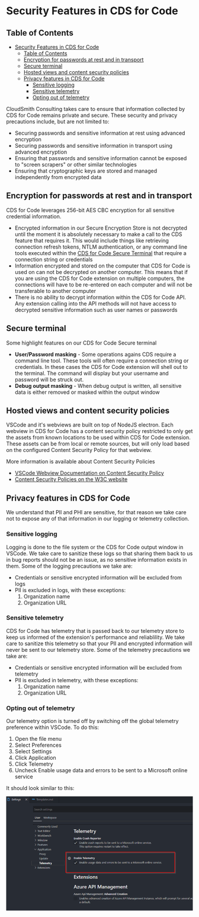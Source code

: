 # Security Features in CDS for Code

## Table of Contents

- [Security Features in CDS for Code](#security-features-in-cds-for-code)
  - [Table of Contents](#table-of-contents)
  - [Encryption for passwords at rest and in transport](#encryption-for-passwords-at-rest-and-in-transport)
  - [Secure terminal](#secure-terminal)
  - [Hosted views and content security policies](#hosted-views-and-content-security-policies)
  - [Privacy features in CDS for Code](#privacy-features-in-cds-for-code)
    - [Sensitive logging](#sensitive-logging)
    - [Sensitive telemetry](#sensitive-telemetry)
    - [Opting out of telemetry](#opting-out-of-telemetry)

CloudSmith Consulting takes care to ensure that information collected by CDS for Code remains private and secure. These security and privacy precautions include, but are not limited to:

- Securing passwords and sensitive information at rest using advanced encryption
- Securing passwords and sensitive information in transport using advanced encryption
- Ensuring that passwords and sensitive information cannot be exposed to "screen scrapers" or other similar technologies
- Ensuring that cryptographic keys are stored and managed independently from encrypted data

## Encryption for passwords at rest and in transport

CDS for Code leverages 256-bit AES CBC encryption for all sensitive credential information.

- Encrypted information in our Secure Encryption Store is not decrypted until the moment it is absolutely necessary to make a call to the CDS feature that requires it. This would include things like retrieving connection refresh tokens, NTLM authentication, or any command line tools executed within the [CDS for Code Secure Terminal](#secure-terminal) that require a connection string or credentials
- Information encrypted and stored on the computer that CDS for Code is used on can not be decrypted on another computer. This means that if you are using the CDS for Code extension on multiple computers, the connections will have to be re-entered on each computer and will not be transferable to another computer
- There is no ability to decrypt information within the CDS for Code API. Any extension calling into the API methods will not have access to decrypted sensitive information such as user names or passwords

## Secure terminal

Some highlight features on our CDS for Code Secure terminal

- **User/Password masking** - Some operations agains CDS require a command line tool. These tools will often require a connection string or credentials. In these cases the CDS for Code extension will shell out to the terminal. The command will display but your username and password will be struck out.
- **Debug output masking** - When debug output is written, all sensitive data is either removed or masked within the output window

## Hosted views and content security policies

VSCode and it's webviews are built on top of NodeJS electron. Each webview in CDS for Code has a content security policy restricted to only get the assets from known locations to be used within CDS for Code extension. These assets can be from local or remote sources, but will only load based on the configured Content Security Policy for that webview.

More information is available about Content Security Policies

- [VSCode Webview Documentation on Content Security Policy](https://code.visualstudio.com/api/extension-guides/webview#content-security-policy)
- [Content Security Policies on the W3C website](https://www.w3.org/TR/CSP/)

## Privacy features in CDS for Code

We understand that PII and PHI are sensitive, for that reason we take care not to expose any of that information in our logging or telemetry collection.

### Sensitive logging

Logging is done to the file system or the CDS for Code output window in VSCode. We take care to sanitize these logs so that sharing them back to us in bug reports should not be an issue, as no sensitive information exists in them. Some of the logging precautions we take are:

- Credentials or sensitive encrypted information will be excluded from logs
- PII is excluded in logs, with these exceptions:
   1. Organization name
   2. Organization URL
  
### Sensitive telemetry

CDS for Code has telemetry that is passed back to our telemetry store to keep us informed of the extension's performance and reliablility. We take care to sanitize this telemetry so that your PII and encrypted information will never be sent to our telemetry store. Some of the telemetry precautions we take are:

- Credentials or sensitive encrypted information will be excluded from telemetry
- PII is excluded in telemetry, with these exceptions:
   1. Organization name
   2. Organization URL

### Opting out of telemetry

Our telemetry option is turned off by switching off the global telemetry preference within VSCode. To do this:

1. Open the file menu
2. Select Preferences
3. Select Settings
4. Click Application
5. Click Telemetry
6. Uncheck Enable usage data and errors to be sent to a Microsoft online service

It should look similar to this:

![img](../../images/cds-settings-telemetry.png)
